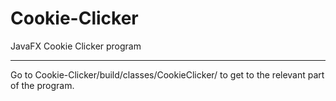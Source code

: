 # Cookie-Clicker
JavaFX Cookie Clicker program
___
Go to Cookie-Clicker/build/classes/CookieClicker/ to get to the relevant part of the program.
